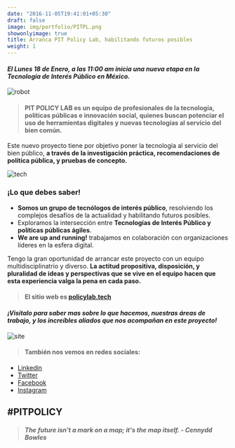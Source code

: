 ```yaml
---
date: "2016-11-05T19:41:01+05:30"
draft: false
image: img/portfolio/PITPL.png
showonlyimage: true
title: Arranca PIT Policy Lab, habilitando futuros posibles
weight: 1
---
```


#### *El Lunes 18 de Enero, a las 11:00 am inicia una nueva etapa en la Tecnología de Interés Público en México.* 

![robot](/portfolio/work2_files/robot.jpg)


>#### **PIT POLICY LAB** es un equipo de profesionales de la tecnología, políticas públicas e innovación social, quienes buscan potenciar el uso de herramientas digitales y nuevas tecnologías al servicio del bien común.

Este nuevo proyecto tiene por objetivo poner la tecnología al servicio del bien público, **a través de la investigación práctica, recomendaciones de política pública, y pruebas de concepto.**

![tech](/portfolio/work2_files/tech.jpg)



### ¡Lo que debes saber!
- **Somos un grupo de tecnólogos de interés público**, resolviendo los complejos desafíos de la actualidad y habilitando futuros posibles.
- Exploramos la intersección entre **Tecnologías de Interés Público y políticas públicas ágiles**.
- **We are up and running!** trabajamos en colaboración con organizaciones líderes en la esfera digital.


Tengo la gran oportunidad de arrancar este proyecto con un equipo multidisciplinatrio y diverso. **La actitud propositiva, disposición, y pluralidad de ideas y perspectivas que se vive en el equipo hacen que esta experiencia valga la pena en cada paso.**

>#### El sitio web es [policylab.tech](https://www.policylab.tech)
#### *¡Visítalo para saber mas sobre lo que hacemos, nuestras áreas de trabajo, y los increíbles aliados que nos acompañan en este proyecto!*

![site](/portfolio/work2_files/enabling.png)

> #### También nos vemos en redes sociales:
- [Linkedin](https://www.linkedin.com/company/pitpolicy)
- [Twitter](https://twitter.com/pitpolicy)
- [Facebook](https://www.facebook.com/pitpolicy)
- [Instagram](https://www.instagram.com/pitpolicy/)

## #PITPOLICY

>##### *The future isn't a mark on a map; it's the map itself. - Cennydd Bowles*



